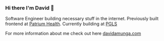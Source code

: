 ### Hi there I'm David 👋

Software Engineer building necessary stuff in the internet. Previously built frontend at [Patrium Health](https://patriumhealth.com). Currently building at [PGLS](https://pgls.com/)

For more information about me check out here [davidamunga.com](https://davidamunga.com)


<!--
**DavidAmunga/DavidAmunga** is a ✨ _special_ ✨ repository because its `README.md` (this file) appears on your GitHub profile.

Here are some ideas to get you started:

- 🔭 I’m currently working on ...
- 🌱 I’m currently learning ...
- 👯 I’m looking to collaborate on ...
- 🤔 I’m looking for help with ...
- 💬 Ask me about ...
- 📫 How to reach me: ...
- 😄 Pronouns: ...
- ⚡ Fun fact: ...
-->
